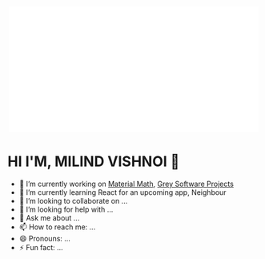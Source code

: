 <div align="center">
	<img src="intro.svg" height="250">
</div>

# HI I'M, MILIND VISHNOI 👋

- 🔭 I’m currently working on [Material Math](material-math), [Grey Software Projects](grey)
- 🌱 I’m currently learning React for an upcoming app, Neighbour
- 👯 I’m looking to collaborate on ...
- 🤔 I’m looking for help with ...
- 💬 Ask me about ...
- 📫 How to reach me: ...
- 😄 Pronouns: ...
- ⚡ Fun fact: ...
